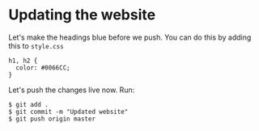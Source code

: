 # Updating the website

Let's make the headings blue before we push. You can do this by adding this to
`style.css`
```
h1, h2 {
  color: #0066CC;
}
```

Let's push the changes live now. Run:
```
$ git add .
$ git commit -m "Updated website"
$ git push origin master
```
